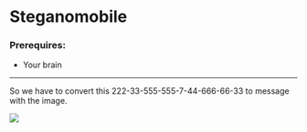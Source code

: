 # Steganomobile

### Prerequires:

- Your brain

-----------------

So we have to convert this 222-33-555-555-7-44-666-66-33 to message with the image.

<img src="https://cdn.discordapp.com/attachments/698984879823519827/768910423482433556/chapter5-f2.jpg">
